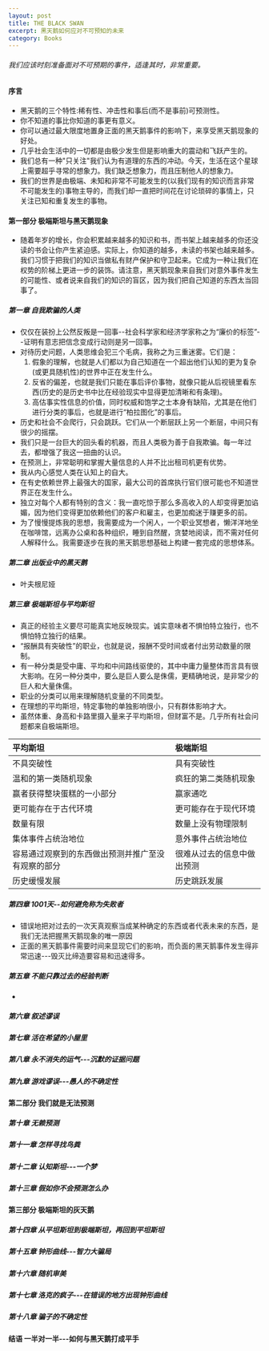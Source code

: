 ```yaml
---
layout: post
title: THE BLACK SWAN
excerpt: 黑天鹅如何应对不可预知的未来
category: Books
---
```


###### 我们应该时刻准备面对不可预期的事件，适逢其时，非常重要。

#### 序言

- 黑天鹅的三个特性:稀有性、冲击性和事后(而不是事前)可预测性。
- 你不知道的事比你知道的事更有意义。
- 你可以通过最大限度地置身正面的黑天鹅事件的影响下，来享受黑天鹅现象的好处。
- 几乎社会生活中的一切都是由极少发生但是影响重大的震动和飞跃产生的。
- 我们总有一种"只关注"我们认为有道理的东西的冲动。今天，生活在这个星球上需要超乎寻常的想象力。我们缺乏想象力，而且压制他人的想象力。
- 我们的世界是由极端、未知和非常不可能发生的(以我们现有的知识而言非常不可能发生的)事物主导的，而我们却一直把时间花在讨论琐碎的事情上，只关注已知和重复发生的事物。

#### 第一部分 极端斯坦与黑天鹅现象

-  随着年岁的增长，你会积累越来越多的知识和书，而书架上越来越多的你还没读的书会让你产生紧迫感。实际上，你知道的越多，未读的书架也越来越多。我们习惯于把我们的知识当做私有财产保护和守卫起来。它成为一种让我们在权势的阶梯上更进一步的装饰。请注意，黑天鹅现象来自我们对意外事件发生的可能性、或者说来自我们的知识的盲区，因为我们把自己知道的东西太当回事了。

##### 第一章 自我欺骗的人类

- 仅仅在装扮上公然反叛是一回事--社会科学家和经济学家称之为“廉价的标签”--证明有意志把信念变成行动则是另一回事。
- 对待历史问题，人类思维会犯三个毛病，我称之为三重迷雾。它们是：
  1. 假象的理解，也就是人们都以为自己知道在一个超出他们认知的更为复杂(或更具随机性)的世界中正在发生什么。
  2. 反省的偏差，也就是我们只能在事后评价事物，就像只能从后视镜里看东西(历史的是历史书中比在经验现实中显得更加清晰和有条理)。
  3. 高估事实性信息的价值，同时权威和饱学之士本身有缺陷，尤其是在他们进行分类的事后，也就是进行“柏拉图化”的事后。
- 历史和社会不会爬行，只会跳跃。它们从一个断层跃上另一个断层，中间只有很少的摇摆。
- 我们只是一台巨大的回头看的机器，而且人类极为善于自我欺骗。每一年过去，都增强了我这一扭曲的认识。
- 在预测上，非常聪明和掌握大量信息的人并不比出租司机更有优势。
- 我从内心感觉人类在认知上的自大。
- 在有史依赖世界上最强大的国家，最大公司的首席执行官们很可能也不知道世界正在发生什么。
- 独立对每个人都有特别的含义：我一直吃惊于那么多高收入的人却变得更加谄媚，因为他们变得更加依赖他们的客户和雇主，也更加痴迷于赚更多的前。
- 为了慢慢提炼我的思想，我需要成为一个闲人，一个职业冥想者，懒洋洋地坐在咖啡馆，远离办公桌和各种组织，睡到自然醒，贪婪地阅读，而不需对任何人解释什么。我需要逐步在我的黑天鹅思想基础上构建一套完成的思想体系。

##### 第二章 出版业中的黑天鹅

- 叶夫根尼娅

##### 第三章 极端斯坦与平均斯坦

- 真正的经验主义要尽可能真实地反映现实。诚实意味者不惧怕特立独行，也不惧怕特立独行的结果。
- “报酬具有突破性”的职业，也就是说，报酬不受时间或者付出劳动数量的限制。
- 有一种分类是受中庸、平均和中间路线驱使的，其中中庸力量整体而言具有很大影响。在另一种分类中，要么是巨人要么是侏儒，更精确地说，是非常少的巨人和大量侏儒。
- 职业的分类可以用来理解随机变量的不同类型。
- 在理想的平均斯坦，特定事物的单独影响很小，只有群体影响才大。
- 虽然体重、身高和卡路里摄入量来子平均斯坦，但财富不是。几乎所有社会问题都来自极端斯坦。

平均斯坦  | 极端斯坦|
:--------|:-------|
不具突破性  |具有突破性|
温和的第一类随机现象|疯狂的第二类随机现象|
赢者获得整块蛋糕的一小部分|赢家通吃|
更可能存在于古代环境|更可能存在于现代环境|
数量有限|数量上没有物理限制|
集体事件占统治地位|意外事件占统治地位|
容易通过观察到的东西做出预测并推广至没有观察的部分|很难从过去的信息中做出预测|
历史缓慢发展|历史跳跃发展|


##### 第四章 1001天--如何避免称为失败者

- 错误地把对过去的一次天真观察当成某种确定的东西或者代表未来的东西，是我们无法把握黑天鹅现象的唯一原因
- 正面的黑天鹅事件需要时间来显现它们的影响，而负面的黑天鹅事件发生得非常迅速---毁灭比缔造要容易和迅速得多。

##### 第五章 不能只靠过去的经验判断

- 

##### 第六章 叙述谬误

##### 第七章 活在希望的小屋里

##### 第八章 永不消失的运气---沉默的证据问题

##### 第九章 游戏谬误---愚人的不确定性

#### 第二部分 我们就是无法预测

##### 第十章 无赖预测

##### 第十一章 怎样寻找鸟粪

##### 第十二章 认知斯坦---一个梦

##### 第十三章 假如你不会预测怎么办

#### 第三部分 极端斯坦的灰天鹅

##### 第十四章 从平坦斯坦到极端斯坦，再回到平坦斯坦

##### 第十五章 钟形曲线---智力大骗局

##### 第十六章 随机审美

##### 第十七章 洛克的疯子---在错误的地方出现钟形曲线

##### 第十八章 骗子的不确定性

#### 结语 一半对一半---如何与黑天鹅打成平手
